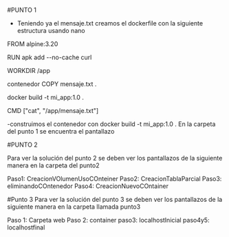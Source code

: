 #PUNTO 1

- Teniendo ya el mensaje.txt creamos el dockerfile con la siguiente estructura usando nano


FROM alpine:3.20

RUN apk add --no-cache curl

WORKDIR /app

contenedor
COPY mensaje.txt .

docker build -t mi_app:1.0 .

CMD ["cat", "/app/mensaje.txt"]

-construimos el contenedor con docker build -t mi_app:1.0 .
En la carpeta del punto 1 se encuentra el pantallazo

#PUNTO 2

Para ver la solución del punto 2 se deben ver los pantallazos de la siguiente manera en la carpeta del punto2

Paso1: CreacionVOlumenUsoCOnteiner
Paso2: CreacionTablaParcial
Paso3: eliminandoCOntenedor
Paso4: CreacionNuevoCOntainer

#Punto 3
Para ver la solución del punto 3 se deben ver los pantallazos de la siguiente manera en la carpeta llamada punto3

Paso 1: Carpeta web
Paso 2: container
paso3: localhostInicial
paso4y5: localhostfinal

